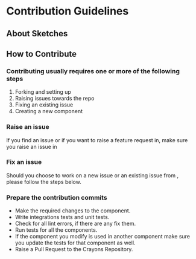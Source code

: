 # Contribution Guidelines

## About Sketches

## How to Contribute

### Contributing usually requires one or more of the following steps

1. Forking and setting up
2. Raising issues towards the repo
3. Fixing an existing issue
4. Creating a new component

### Raise an issue

If you find an issue or if you want to raise a feature request in, make sure you raise an issue in 

### Fix an issue

Should you choose to work on a new issue or an existing issue from <link>, please follow the steps below.

### Prepare the contribution commits

- Make the required changes to the component.
- Write integrations tests and unit tests.
- Check for all lint errors, if there are any fix them.
- Run tests for all the components.
- If the component you modify is used in another component make sure you update the tests for that component as well.
- Raise a Pull Request to the Crayons Repository.
